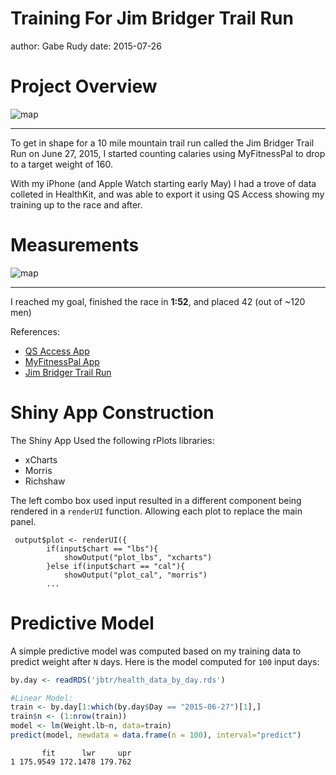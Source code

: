 Training For Jim Bridger Trail Run
========================================================
author: Gabe Rudy
date: 2015-07-26

Project Overview
========================================================
![map](jbtr_map.jpg)
***
To get in shape for a 10 mile mountain trail run called the Jim Bridger Trail Run on June 27, 2015, I started counting calaries using MyFitnessPal to drop to a target weight of 160.

With my iPhone (and Apple Watch starting early May) I had a trove of data colleted in HealthKit, and was able to export it using QS Access showing my training up to the race and after.


Measurements
========================================================
![map](jbtr_stats.jpg)
***
I reached my goal, finished the race in **1:52**, and placed 42 (out of ~120 men)

References:
 * [QS Access App](https://itunes.apple.com/gb/app/qs-access/id920297614?mt=8)
 * [MyFitnessPal App](https://www.myfitnesspal.com/)
 * [Jim Bridger Trail Run](http://www.bridgerskifoundation.org/jbtr)


Shiny App Construction
========================================================

The Shiny App Used the following rPlots libraries:

* xCharts
* Morris
* Richshaw

The left combo box used input resulted in a different component being rendered in a ```renderUI``` function. Allowing each plot to replace the main panel.

```
 output$plot <- renderUI({
        if(input$chart == "lbs"){
            showOutput("plot_lbs", "xcharts")
        }else if(input$chart == "cal"){
            showOutput("plot_cal", "morris")
        ...
```

Predictive Model
========================================================

A simple predictive model was computed based on my training data to predict weight after ```N``` days. Here is the model computed for ```100``` input days:

```r
by.day <- readRDS('jbtr/health_data_by_day.rds')

#Linear Model:
train <- by.day[1:which(by.day$Day == "2015-06-27")[1],]
train$n <- (1:nrow(train))
model <- lm(Weight.lb~n, data=train)
predict(model, newdata = data.frame(n = 100), interval="predict")
```

```
       fit      lwr     upr
1 175.9549 172.1478 179.762
```
